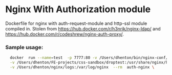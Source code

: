 # Nginx With Authorization module
Dockerfile for nginx with auth-request-module and http-ssl module compiled in. Stolen from https://hub.docker.com/r/h3nrik/nginx-ldap/ and https://hub.docker.com/r/codeshrew/nginx-auth-proxy/.

### Sample usage:
```bash
  docker  run --name=test  -p 7777:80 -v /Users/dhenton/bin/nginx-conf/nginx.conf:/etc/nginx/nginx.conf:ro \
  -v /Users/dhenton/FE-projects/css-sandbox/droptest:/usr/share/nginx/html:ro \
  -v /Users/dhenton/nginx/logs:/var/log/nginx  --rm  auth-nginx \

